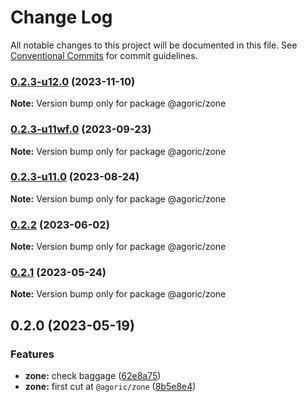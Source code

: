# Change Log

All notable changes to this project will be documented in this file.
See [Conventional Commits](https://conventionalcommits.org) for commit guidelines.

### [0.2.3-u12.0](https://github.com/Agoric/agoric-sdk/compare/@agoric/zone@0.2.3-u11wf.0...@agoric/zone@0.2.3-u12.0) (2023-11-10)

**Note:** Version bump only for package @agoric/zone





### [0.2.3-u11wf.0](https://github.com/Agoric/agoric-sdk/compare/@agoric/zone@0.2.3-u11.0...@agoric/zone@0.2.3-u11wf.0) (2023-09-23)

**Note:** Version bump only for package @agoric/zone





### [0.2.3-u11.0](https://github.com/Agoric/agoric-sdk/compare/@agoric/zone@0.2.2...@agoric/zone@0.2.3-u11.0) (2023-08-24)

**Note:** Version bump only for package @agoric/zone





### [0.2.2](https://github.com/Agoric/agoric-sdk/compare/@agoric/zone@0.2.1...@agoric/zone@0.2.2) (2023-06-02)

**Note:** Version bump only for package @agoric/zone





### [0.2.1](https://github.com/Agoric/agoric-sdk/compare/@agoric/zone@0.2.0...@agoric/zone@0.2.1) (2023-05-24)

**Note:** Version bump only for package @agoric/zone





## 0.2.0 (2023-05-19)


### Features

* **zone:** check baggage ([62e8a75](https://github.com/Agoric/agoric-sdk/commit/62e8a750ea87227e79c15f798d359d112c495f7f))
* **zone:** first cut at `@agoric/zone` ([8b5e8e4](https://github.com/Agoric/agoric-sdk/commit/8b5e8e411423917bcb805aeacdba222eff35edd5))
